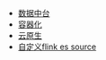 * [数据中台](/docs/data/data-plantform.md)
* [容器化](/docs/data/容器化.md)
* [云原生](/docs/data/云原生.md)
* [自定义flink es source](/docs/data/自定义flink%20es%20source.md)